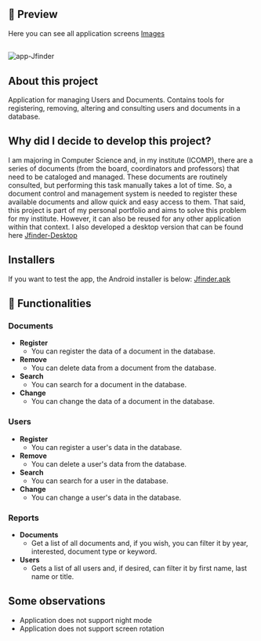 ## 📱 Preview
Here you can see all application screens [Images](https://drive.google.com/file/d/1PZjnUvZ4X2p4QYXZJxO4YjmAg8Pe3drJ/view?usp=sharing)
##
![app-Jfinder](https://user-images.githubusercontent.com/56925726/189199030-d5f97a7e-6b07-4014-be25-c5ba9e70862d.png)

## About this project

Application for managing Users and Documents. Contains tools for registering, removing, altering and consulting users and documents in a database.

## Why did I decide to develop this project?
I am majoring in Computer Science and, in my institute (ICOMP), there are a series of documents (from the board, coordinators and professors) that need to be cataloged and managed. These documents are routinely consulted, but performing this task manually takes a lot of time. So, a document control and management system is needed to register these available documents and allow quick and easy access to them.
That said, this project is part of my personal portfolio and aims to solve this problem for my institute. However, it can also be reused for any other application within that context. I also developed a desktop version that can be found here [Jfinder-Desktop](https://github.com/Maaacs/Jfinder-Desktop)

## Installers
If you want to test the app, the Android installer is below: [Jfinder.apk](https://drive.google.com/file/d/1MjBZ4tqotSF2Z8_QgpSb5VhroB1xt3Qm/view?usp=sharing)

## 🚀 Functionalities
### Documents
- **Register**
  - You can register the data of a document in the database.
- **Remove**
  - You can delete data from a document from the database.
- **Search**
  - You can search for a document in the database.
- **Change**
  - You can change the data of a document in the database.
### Users
- **Register**
  - You can register a user's data in the database.
- **Remove**
  - You can delete a user's data from the database.
- **Search**
  - You can search for a user in the database.
- **Change**
  - You can change a user's data in the database.
### Reports
- **Documents**
  - Get a list of all documents and, if you wish, you can filter it by year, interested, document type or keyword.
- **Users**
  - Gets a list of all users and, if desired, can filter it by first name, last name or title.

## Some observations
- Application does not support night mode
- Application does not support screen rotation

